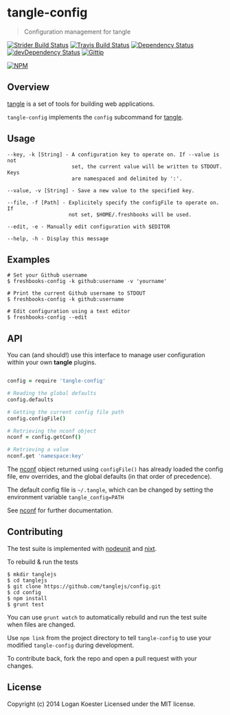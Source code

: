 # tangle-config

> Configuration management for tangle

[![Strider Build Status](https://ci.ldk.io/tanglejs/config/badge)](https://ci.ldk.io/tanglejs/config/)
[![Travis Build Status](https://secure.travis-ci.org/tanglejs/config.png?branch=master)](http://travis-ci.org/tanglejs/config)
[![Dependency Status](https://david-dm.org/tanglejs/config.png)](https://david-dm.org/tanglejs/config)
[![devDependency Status](https://david-dm.org/tanglejs/config/dev-status.png)](https://david-dm.org/tanglejs/config#info=devDependencies)
[![Gittip](http://img.shields.io/gittip/logankoester.png)](https://www.gittip.com/logankoester/)

[![NPM](https://nodei.co/npm/tangle-config.png?downloads=true)](https://nodei.co/npm/tangle-config/)


## Overview

[tangle](https://github.com/tanglejs/tangle) is a set of tools
for building web applications.

`tangle-config` implements the `config` subcommand for
[tangle](https://github.com/tanglejs/tangle).


## Usage

    --key, -k [String] - A configuration key to operate on. If --value is not
                         set, the current value will be written to STDOUT. Keys
                         are namespaced and delimited by ':'.

    --value, -v [String] - Save a new value to the specified key.

    --file, -f [Path] - Explicitely specify the configFile to operate on. If
                        not set, $HOME/.freshbooks will be used.

    --edit, -e - Manually edit configuration with $EDITOR

    --help, -h - Display this message


## Examples

    # Set your Github username
    $ freshbooks-config -k github:username -v 'yourname'

    # Print the current Github username to STDOUT
    $ freshbooks-config -k github:username

    # Edit configuration using a text editor
    $ freshbooks-config --edit


## API

You can (and should!) use this interface to manage user configuration within
your own **tangle** plugins.

```coffee

config = require 'tangle-config'

# Reading the global defaults
config.defaults

# Getting the current config file path
config.configFile()

# Retrieving the nconf object
nconf = config.getConf()

# Retrieving a value
nconf.get 'namespace:key'

```

The [nconf](https://github.com/flatiron/nconf) object returned using
`configFile()` has already loaded the config file, env overrides, and
the global defaults (in that order of precedence).

The default config file is `~/.tangle`, which can be
changed by setting the environment variable `tangle_config=PATH`

See [nconf](https://github.com/flatiron/nconf) for further documentation.


## Contributing

The test suite is implemented with
[nodeunit](https://github.com/caolan/nodeunit) and
[nixt](https://github.com/vesln/nixt).

To rebuild & run the tests

    $ mkdir tanglejs
    $ cd tanglejs
    $ git clone https://github.com/tanglejs/config.git
    $ cd config
    $ npm install
    $ grunt test

You can use `grunt watch` to automatically rebuild and run the test suite when
files are changed.

Use `npm link` from the project directory to tell `tangle-config` to use
your modified `tangle-config` during development.

To contribute back, fork the repo and open a pull request with your changes.


## License

Copyright (c) 2014 Logan Koester
Licensed under the MIT license.


